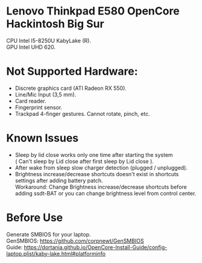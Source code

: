 # Lenovo Thinkpad E580 OpenCore Hackintosh Big Sur
CPU Intel I5-8250U KabyLake (R).  
GPU Intel UHD 620.

# Not Supported Hardware:

- Discrete graphics card (ATI Radeon RX 550).
- Line/Mic Input (3,5 mm).
- Card reader.
- Fingerprint sensor.
- Trackpad 4-finger gestures. Cannot rotate, pinch, etc.

# Known Issues

- Sleep by lid close works only one time after starting the system  
( Can't sleep by Lid close after first sleep by Lid close ).  
- After wake from sleep slow charger detection (plugged / unplugged).  
- Brightness increase/decrease shortcuts doesn't exist in shortcuts settings after adding battery patch.  
Workaround: Change Brightness increase/decrease shortcuts before adding ssdt-BAT or you can change brightness level from control center.

# Before Use

Generate SMBIOS for your laptop.  
GenSMBIOS: https://github.com/corpnewt/GenSMBIOS  
Guide: https://dortania.github.io/OpenCore-Install-Guide/config-laptop.plist/kaby-lake.html#platforminfo 